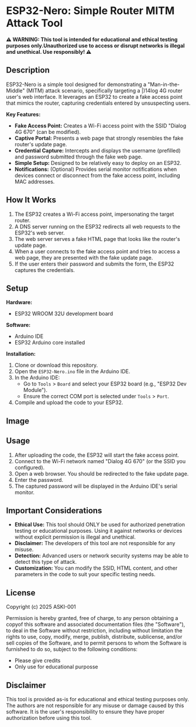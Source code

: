 # ESP32-Nero: Simple Router MITM Attack Tool

**⚠️  WARNING: This tool is intended for educational and ethical testing purposes only.Unauthorized use to access or disrupt networks is illegal and unethical. Use responsibly! ⚠️**

## Description

ESP32-Nero is a simple tool designed for demonstrating a "Man-in-the-Middle" (MITM) attack scenario, specifically targeting a |)14log 4G router user's web interface. It leverages an ESP32 to create a fake access point that mimics the router, capturing credentials entered by unsuspecting users.

**Key Features:**

* **Fake Access Point:** Creates a Wi-Fi access point with the SSID "Dialog 4G 670" (can be modified).
* **Captive Portal:** Presents a web page that strongly resembles the fake router's update page.
* **Credential Capture:** Intercepts and displays the username (prefilled) and password submitted through the fake web page.
* **Simple Setup:** Designed to be relatively easy to deploy on an ESP32.
* **Notifications:** (Optional) Provides serial monitor notifications when devices connect or disconnect from the fake access point, including MAC addresses.

## How It Works

1.  The ESP32 creates a Wi-Fi access point, impersonating the target router.
2.  A DNS server running on the ESP32 redirects all web requests to the ESP32's web server.
3.  The web server serves a fake HTML page that looks like the router's update page.
4.  When a user connects to the fake access point and tries to access a web page, they are presented with the fake update page.
5.  If the user enters their password and submits the form, the ESP32 captures the credentials.

## Setup

**Hardware:**

* ESP32 WROOM 32U development board

**Software:**

* Arduino IDE
* ESP32 Arduino core installed

**Installation:**

1.  Clone or download this repository.
2.  Open the `ESP32-Nero.ino` file in the Arduino IDE.
3.  In the Arduino IDE:
    * Go to `Tools` \> `Board` and select your ESP32 board (e.g., "ESP32 Dev Module").
    * Ensure the correct COM port is selected under `Tools` \> `Port`.
4.  Compile and upload the code to your ESP32.

## Image


## Usage

1.  After uploading the code, the ESP32 will start the fake access point.
2.  Connect to the Wi-Fi network named "Dialog 4G 670" (or the SSID you configured).
3.  Open a web browser. You should be redirected to the fake update page.
4.  Enter the password.
5.  The captured password will be displayed in the Arduino IDE's serial monitor.

## Important Considerations

* **Ethical Use:** This tool should ONLY be used for authorized penetration testing or educational purposes.  Using it against networks or devices without explicit permission is illegal and unethical.
* **Disclaimer:** The developers of this tool are not responsible for any misuse.
* **Detection:** Advanced users or network security systems may be able to detect this type of attack.
* **Customization:** You can modify the SSID, HTML content, and other parameters in the code to suit your specific testing needs.

## License
Copyright (c) 2025 ASKI-001

Permission is hereby granted, free of charge, to any person obtaining a copyof this software and associated documentation files (the "Software"), to deal in the Software without restriction, including without limitation the rights to use, copy, modify, merge, publish, distribute, sublicense, and/or sell copies of the Software, and to permit persons to whom the Software is furnished to do so, subject to the following conditions:

- Please give credits
- Only use for educational purposse 

## Disclaimer

This tool is provided as-is for educational and ethical testing purposes only.  The authors are not responsible for any misuse or damage caused by this software.  It is the user's responsibility to ensure they have proper authorization before using this tool.

